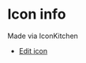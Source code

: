 # Icon info

Made via IconKitchen

- [Edit icon](https://icon.kitchen/i/H4sIAAAAAAAAA0WRTW%2BEIBCG%2F8v0ahrZrPXj2qTnpru3pgeUQUnRMYi7Ncb%2F3gFt9%2BT4EB7eF1a4STvjBNUKSrrva4c9QqWlnTCBun0lSw4qeMJCC51CAvrB8kJkKHZmzSidD5oJ%2BQMKtZyt50XT0MBgmodhgS1Ir8vIZ0ATPRHgj58dsxX83wh3eeNcCftQQZU%2Bi7IoT0V5zvI8Fy%2BnPDkEHETlKDDd5ZdO7nbjGou834dKbDg66fZdKmWGNp5GI1QiS8CZtuPYYazJe%2Br32aKOlM36P%2FZRNSJOy%2Bh8iX9vNMQb0LI3dmH%2BQSyjUJEsJ%2FBu5gDGS2uaI8%2FG5p7UbMMTfIIclCOjwq1R6H7HGr62X2LwCqOlAQAA)
